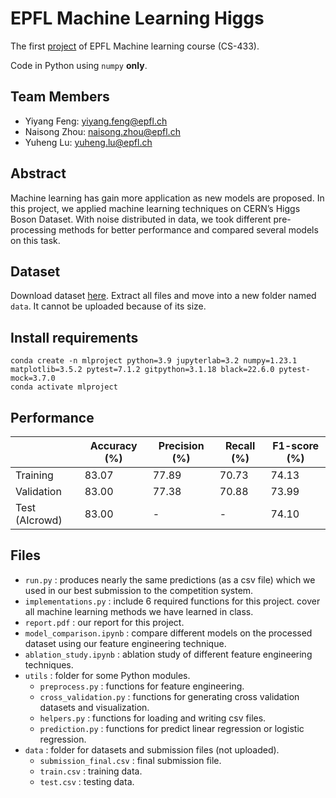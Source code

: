 # EPFL Machine Learning Higgs

The first [project](https://github.com/epfml/ML_course/blob/master/projects/project1/project1_description.pdf) of EPFL Machine learning course (CS-433).

Code in Python using `numpy` **only**.

## Team Members

- Yiyang Feng: yiyang.feng@epfl.ch
- Naisong Zhou: naisong.zhou@epfl.ch
- Yuheng Lu: yuheng.lu@epfl.ch

## Abstract
Machine learning has gain more application as new models are proposed. In this project, we applied machine learning techniques on CERN’s Higgs Boson Dataset. With noise distributed in data, we took different pre-processing methods for better performance and compared several models on this task.

## Dataset
Download dataset [here](https://www.aicrowd.com/challenges/epfl-machine-learning-higgs/dataset_files). Extract all files and move into a new folder named `data`. It cannot be uploaded because of its size.

## Install requirements

```shell
conda create -n mlproject python=3.9 jupyterlab=3.2 numpy=1.23.1 matplotlib=3.5.2 pytest=7.1.2 gitpython=3.1.18 black=22.6.0 pytest-mock=3.7.0
conda activate mlproject
```

## Performance

|               | Accuracy (%) | Precision (%) | Recall (%) | F1-score (%) |
| ------------- | ------------ | ------------- | ---------- | ------------ |
| Training      | 83.07        | 77.89         | 70.73      | 74.13        |
| Validation    | 83.00        | 77.38         | 70.88      | 73.99        |
| Test (AIcrowd) | 83.00        | -             | -          | 74.10         |

## Files
- `run.py` : produces nearly the same predictions (as a csv file) which we used in our best submission to the competition system.
- `implementations.py` : include 6 required functions for this project. cover all machine learning methods we have learned in class.
- `report.pdf` : our report for this project.
- `model_comparison.ipynb` : compare different models on the processed dataset using our feature engineering technique.
- `ablation_study.ipynb` : ablation study of different feature engineering techniques.
- `utils` : folder for some Python modules.
  - `preprocess.py` : functions for feature engineering.
  - `cross_validation.py` : functions for generating cross validation datasets and visualization.
  - `helpers.py` : functions for loading and writing csv files.
  - `prediction.py` : functions for predict linear regression or logistic regression.
- `data` : folder for datasets and submission files (not uploaded).
  - `submission_final.csv` : final submission file.
  - `train.csv` : training data.
  - `test.csv` : testing data.
